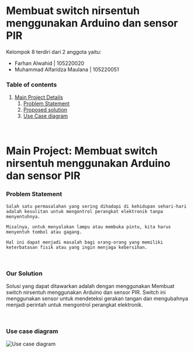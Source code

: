 # Membuat switch nirsentuh menggunakan Arduino dan sensor PIR
Kelompok 8 terdiri dari 2 anggota yaitu: 
 - Farhan Alwahid | 105220020
 - Muhammad Alfaridza Maulana | 105220051

### Table of contents
1. [Main Project Details](#project)
    1. [Problem Statement](#prob)
    2. [Proposed solution](#sol)
    3. [Use Case diagram](#uc)

<br/>

# Main Project: Membuat switch nirsentuh menggunakan Arduino dan sensor PIR <a name="project"></a>

### Problem Statement <a name="prob"></a>

```
Salah satu permasalahan yang sering dihadapi di kehidupan sehari-hari adalah kesulitan untuk mengontrol perangkat elektronik tanpa menyentuhnya.

Misalnya, untuk menyalakan lampu atau membuka pintu, kita harus menyentuh tombol atau gagang.

Hal ini dapat menjadi masalah bagi orang-orang yang memiliki keterbatasan fisik atau yang ingin menjaga kebersihan.
```

<br/>

### Our Solution <a name="sol"></a>
Solusi yang dapat ditawarkan adalah dengan menggunakan Membuat switch nirsentuh menggunakan Arduino dan sensor PIR. Switch ini menggunakan sensor untuk mendeteksi gerakan tangan dan mengubahnya menjadi perintah untuk mengontrol perangkat elektronik.

<br/>

### Use case diagram <a name="uc"></a>

![Use case diagram](https://github.com/Leonfarhan/Kelompok-8-iot/use_case_diagram.jpeg)
